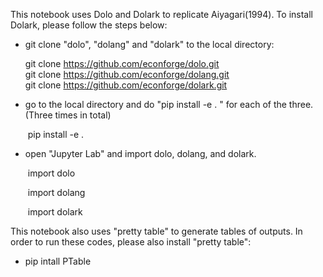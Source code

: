 This notebook uses Dolo and Dolark to replicate Aiyagari(1994). To install Dolark, please follow the steps below: 


* git clone "dolo", "dolang" and "dolark" to the local directory:

     git clone https://github.com/econforge/dolo.git  
     git clone https://github.com/econforge/dolang.git   
     git clone https://github.com/econforge/dolark.git    

* go to the local directory and do "pip install -e . " for each of the three. (Three times in total)

  ​    pip install -e .   

* open "Jupyter Lab" and import dolo, dolang, and dolark. 

  ​    import dolo 

  ​    import dolang 

  ​    import dolark 

This notebook also uses "pretty table" to generate tables of outputs. In order to run these codes, please also install "pretty table":  

* pip intall PTable